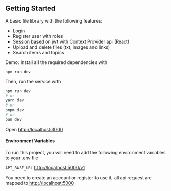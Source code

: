 

## Getting Started
A basic file library with the following features:
 - Login
 - Register user with roles
 - Session based on jwt with Context Provider api (React)
 - Upload and delete files (txt, images and links)
 - Search items and topics

Demo: 
Install all the required dependencies with
```bash
npm run dev
```

Then, run the service with 
```bash
npm run dev
# or
yarn dev
# or
pnpm dev
# or
bun dev
```

Open [http://localhost:3000](http://localhost:3000) 

#### Environment Variables

To run this project, you will need to add the following environment variables to your .env file

`API_BASE_URL` [http://localhost:5000/v1](http://localhost:5000/v1)

You need to create an account or register to use it, all api request are mapped to [http://localhost:5000](http://localhost:5000) 
